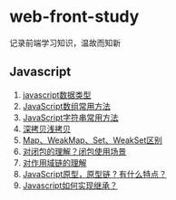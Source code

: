 <!--
 * @Author: llsldwy lilin5@126.com
 * @Date: 2023-07-03 11:05:22
 * @LastEditors: llsldwy lilin5@126.com
 * @LastEditTime: 2023-07-04 14:45:45
 * @FilePath: /web-front-study/README.md
-->
# web-front-study
记录前端学习知识，温故而知新

## Javascript
1. [javascript数据类型](./javascript/01.javascript%E6%95%B0%E6%8D%AE%E7%B1%BB%E5%9E%8B.md)
2. [JavaScript数组常用方法](./javascript/02.JavaScript%E6%95%B0%E7%BB%84%E5%B8%B8%E7%94%A8%E6%96%B9%E6%B3%95.md)
3. [JavaScript字符串常用方法](./javascript/03.JavaScript%E5%AD%97%E7%AC%A6%E4%B8%B2%E5%B8%B8%E7%94%A8%E6%96%B9%E6%B3%95.md)
4. [深拷贝浅拷贝](./javascript/04.%E6%B7%B1%E6%8B%B7%E8%B4%9D%E6%B5%85%E6%8B%B7%E8%B4%9D.md)
5. [Map、WeakMap、Set、WeakSet区别](./javascript/05.Map%E3%80%81WeakMap%E3%80%81Set%E3%80%81WeakSet.md)
6. [对闭包的理解？闭包使用场景](./javascript/06.%E5%AF%B9%E9%97%AD%E5%8C%85%E7%9A%84%E7%90%86%E8%A7%A3%EF%BC%9F%E9%97%AD%E5%8C%85%E4%BD%BF%E7%94%A8%E5%9C%BA%E6%99%AF.md)
7. [对作用域链的理解](./javascript//07.%E5%AF%B9%E4%BD%9C%E7%94%A8%E5%9F%9F%E9%93%BE%E7%9A%84%E7%90%86%E8%A7%A3.md)
8. [JavaScript原型，原型链 ? 有什么特点？](./javascript/08.JavaScript%E5%8E%9F%E5%9E%8B%EF%BC%8C%E5%8E%9F%E5%9E%8B%E9%93%BE%20%3F%20%E6%9C%89%E4%BB%80%E4%B9%88%E7%89%B9%E7%82%B9%EF%BC%9F.md)
9. [Javascript如何实现继承？](./javascript/09.Javascript%E5%A6%82%E4%BD%95%E5%AE%9E%E7%8E%B0%E7%BB%A7%E6%89%BF%3F.md)